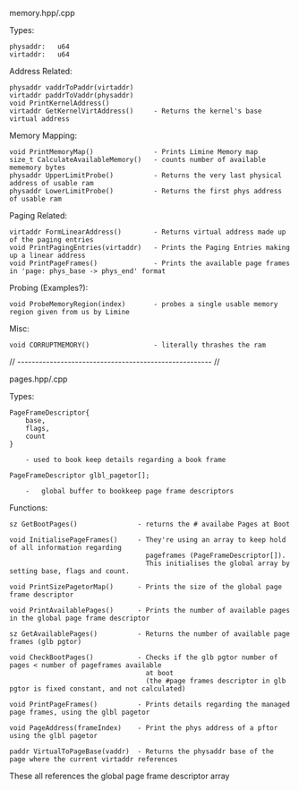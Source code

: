 memory.hpp/.cpp

Types:

    physaddr:   u64
    virtaddr:   u64

Address Related:

    physaddr vaddrToPaddr(virtaddr)
    virtaddr paddrToVaddr(physaddr)
    void PrintKernelAddress()
    virtaddr GetKernelVirtAddress()     - Returns the kernel's base virtual address

Memory Mapping:

    void PrintMemoryMap()               - Prints Limine Memory map
    size_t CalculateAvailableMemory()   - counts number of available mememory bytes 
    physaddr UpperLimitProbe()          - Returns the very last physical address of usable ram
    physaddr LowerLimitProbe()          - Returns the first phys address of usable ram

Paging Related:

    virtaddr FormLinearAddress()        - Returns virtual address made up of the paging entries
    void PrintPagingEntries(virtaddr)   - Prints the Paging Entries making up a linear address
    void PrintPageFrames()              - Prints the available page frames in 'page: phys_base -> phys_end' format

Probing (Examples?):

    void ProbeMemoryRegion(index)       - probes a single usable memory region given from us by Limine

Misc:

    void CORRUPTMEMORY()                - literally thrashes the ram

// ------------------------------------------------------ //

pages.hpp/.cpp

Types:

    PageFrameDescriptor{
        base,
        flags,
        count
    }

        - used to book keep details regarding a book frame
    
    PageFrameDescriptor glbl_pagetor[];     

        -   global buffer to bookkeep page frame descriptors

Functions:

    sz GetBootPages()               - returns the # availabe Pages at Boot

    void InitialisePageFrames()     - They're using an array to keep hold of all information regarding 
                                      pageframes (PageFrameDescriptor[]).
                                      This initialises the global array by setting base, flags and count.

    void PrintSizePagetorMap()      - Prints the size of the global page frame descriptor 

    void PrintAvailablePages()      - Prints the number of available pages in the global page frame descriptor

    sz GetAvailablePages()          - Returns the number of available page frames (glb pgtor)

    void CheckBootPages()           - Checks if the glb pgtor number of pages < number of pageframes available
                                      at boot
                                      (the #page frames descriptor in glb pgtor is fixed constant, and not calculated)  

    void PrintPageFrames()          - Prints details regarding the managed page frames, using the glbl pagetor

    void PageAddress(frameIndex)    - Print the phys address of a pftor using the glbl pagetor

    paddr VirtualToPageBase(vaddr)  - Returns the physaddr base of the page where the current virtaddr references

These all references the global page frame descriptor array
